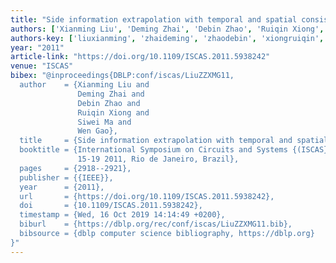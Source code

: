```yaml
---
title: "Side information extrapolation with temporal and spatial consistency"
authors: ['Xianming Liu', 'Deming Zhai', 'Debin Zhao', 'Ruiqin Xiong', 'Siwei Ma', 'Wen Gao 0001']
authors-key: ['liuxianming', 'zhaideming', 'zhaodebin', 'xiongruiqin', 'masiwei', 'gaowen']
year: "2011"
article-link: "https://doi.org/10.1109/ISCAS.2011.5938242"
venue: "ISCAS"
bibex: "@inproceedings{DBLP:conf/iscas/LiuZZXMG11,
  author    = {Xianming Liu and
               Deming Zhai and
               Debin Zhao and
               Ruiqin Xiong and
               Siwei Ma and
               Wen Gao},
  title     = {Side information extrapolation with temporal and spatial consistency},
  booktitle = {International Symposium on Circuits and Systems {(ISCAS} 2011), May
               15-19 2011, Rio de Janeiro, Brazil},
  pages     = {2918--2921},
  publisher = {{IEEE}},
  year      = {2011},
  url       = {https://doi.org/10.1109/ISCAS.2011.5938242},
  doi       = {10.1109/ISCAS.2011.5938242},
  timestamp = {Wed, 16 Oct 2019 14:14:49 +0200},
  biburl    = {https://dblp.org/rec/conf/iscas/LiuZZXMG11.bib},
  bibsource = {dblp computer science bibliography, https://dblp.org}
}"
---
```

